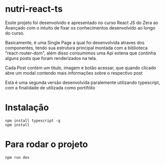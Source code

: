 # nutri-react-ts
  Esste projeto foi desenvolvido e apresentado no curso React JS do Zera ao Avançado com o intuito de fixar os conhecimentos desenvolvido ao longo do curso.

  Basicamente, é uma Single Page a qual foi desenvolvida atraves dos componentes, tendo sua estrutura principal montada com a biblioteca "react-router-dom", além disso consumimos uma Api extena que continha alguns posts que foram renderizados na tela.

  Cada Post contem um titulo, imagem e botão acessar, que quando clicado abre um modal contendo mais informações sobre o respectivo post

  Esta é uma segunda versão desenvolvida paralemente utilizando typescript, com a finalidade de utilizada como portifólio

  # Instalação 
    npm install typescript -g
    npm install
    
  # Para rodar o projeto
    npm run dev
